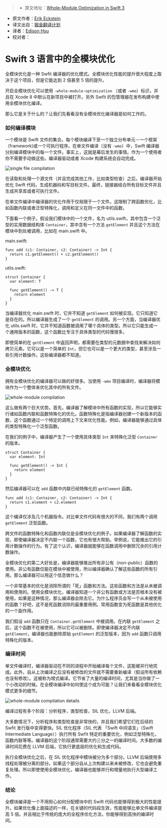 > * 原文地址：[Whole-Module Optimization in Swift 3](https://swift.org/blog/whole-module-optimizations/)
* 原文作者：[Erik Eckstein](https://github.com/eeckstein/)
* 译文出自：[掘金翻译计划](https://github.com/xitu/gold-miner)
* 译者：[Edison Hsu](https://github.com/Edison-Hsu)
* 校对者：

# Swift 3 语言中的全模块优化




全模块优化是一种 Swfit 编译器的优化模式。全模块优化性能的提升很大程度上取决于这个项目，但是它能达到 2 倍甚至 5 倍的提升。 

开启全模块优化可以使用 `-whole-module-optimization` （或者 `-wmo`）标识，并且在 Xcode 8 中默认在新项目中被打开。另外 Swfit 的包管理器在发布构建中使用全模块优化编译。 

那么它是关于什么的？让我们先看看没有全模块优化编译器是如何工作的。

### 如何编译模块

一个模块是 Swift 文件的集合。每个模块编译下至一个独立分布单元－一个框架（framework)或一个可执行程序。在单文件编译（没有 `-wmo`）中，Swift 编译器分别编译模块中的每一个文件。事实上，这就是幕后发生的事情。作为一个使用者你不需要手动做这些。编译器驱动或者 Xcode 构建系统会自动完成。

![single file compilation](https://swift.org/assets/images/wmo-blog/single-file.png)

在读取和处理一个源文件（并且完成其他工作，比如类型检查）之后，编译器开始优化 Swift 代码，生成机器码和写目标文件。最终，链接器结合所有目标文件并且生成共享库或者可执行文件。

在单文件编译中编译器的优化作用于仅局限于一个文件。这限制了跨函数优化，比如函数内联或者泛型特殊化，调用和定义在同一文件中的函数。

下面看一个例子。假设我们模块中的一个文件，名为 utils.swift，其中包含一个泛型的实用数据结构体 `Container`，其中含有一个方法 `getElement` 并且这个方法在模块中到处被调用，比如在 main.swift 中。

main.swift:



    func add (c1: Container, c2: Container) -> Int {
      return c1.getElement() + c2.getElement()
    }



utils.swift:



    struct Container {
      var element: T

      func getElement() -> T {
        return element
      }
    }



当编译器优化 main.swift 时，它并不知道 `getElement` 如何被实现。它只知道它是存在的。所以编译器生成了一个 `getElement` 的调用。另一个方面，当编译器优化 utils.swift 时，它并不知道函数被调用了哪个具体的类型。所以它只能生成一个通用版本的函数，这个函数比专注于具体类型的代码慢很多。

即使简单的在 `getElement` 中返回声明，都需要在类型的元数据中查找来解决如何拷贝元素。它可以是一个简单的 `Int`，但它也可以是一个更大的类型，甚至涉及一些引用计数操作。这些编译器都不知道。

### 全模块优化

拥有全模块优化的编译器可以做的好很多。当使用 `-wmo` 项目编译时，编译器将模块作为一个整体来优化其中的所有文件。

![whole-module compilation](https://swift.org/assets/images/wmo-blog/wmo.png)

这么做有两个巨大优势。首先，编译器了解模块中所有函数的实现，所以它能够实行诸如函数内联和函数特殊化的优化。函数特殊化是指编译器创建一个新版本的函数，这个函数通过一个特定的调用上下文来优化性能。例如，编译器能够通过具体的类型特殊化一个泛型函数。

在我们的例子中，编译器产生了一个使用具体类型 `Int` 来特殊化泛型 `Container` 的版本。



    struct Container {
      var element: Int

      func getElement() -> Int {
        return element
      }
    }



然后编译器可以在 `add` 函数中内联已经特殊化的 `getElement` 函数。



    func add (c1: Container, c2: Container) -> Int {
      return c1.element + c2.element
    }



这个编译仅涉及几个机器指令。对比单文件代码有很大的不同，我们有两个调用 `getElement` 泛型函数。

跨文件的函数特殊化和函数内联仅是全模块优化的例子。如果编译器了解函数的实现，即使编译器决定不内联一个函数，它也有很大帮助。举例说，它能推出它的引用计数操作的行为。有了这个认识，编译器就能够在函数调用中删除冗余的引用计数操作。

全模块优化的第二大好处是，编译器能够推出所有非公有（non-public）函数的使用。非公有函数仅能在模块中被使用，所以编译器确认了解这些函数的所有引用。那么编译器可以用这个信息做什么？

一个非常基本的优化是消除所谓的「死」函数和方法。这些函数和方法是从未被调用和使用的。使用全模块优化，编译器知道一个非公有函数或方法是否根本没有被使用，如果是这种情况，那么编译器会除去它。为什么程序员会写一个从未被使用的函数？好吧，这不是死函数消除的最重要用例。常用函数变为死函数是其他优化的一个副作用。

我们假设 `add` 函数只在 `Container.getElement` 中被调用。在内联 `getElement` 之后，这个函数不在被使用，所以它可以被删除。即使编译器决定不内联 `getElement`，编译器也能删除原始 `getElement` 的泛型版本，因为 `add` 函数只调用特殊化的版本。

### 编译时间

单文件编译时，编译器驱动在不同的进程中开始编译每个文件，这能被并行地完成。此外，自从上次编译之后没有被修改的文件就不需要重新编译（假设所有依赖也没有修改）。这被称为增式编译。它节省了大量的编译时间，尤其是当你做了一个小改动的时候。在全模块编译中如何使这个成为可能？让我们来看看全模块优化模式更多的细节。

![whole-module compilation details](https://swift.org/assets/images/wmo-blog/wmo-detail.png)

编译过程有多个阶段：分析程序，类型检查，SIL 优化，LLVM 后端。

大多数情况下，分析程序和类型检查是非常快的，并且我们希望它们在后续的 Swfit 发行版中变得更快。SIL 优化程序（SIL 代表 「Swift 中间语言」（Swift Intermediate Language））执行所有 Swfit 特定的重要优化，例如泛型特殊化，函数内联等等。编译器的这个阶段通常需要大约三分之一的编译时间。大多数的编译时间花费在 LLVM 后端，它执行更底层的优化和生成代码。

执行全模块优化之后，在 SIL 优化程序中模块被分为多个部分。LLVM 后端使用多线程处理被分离的部分。如果这个部分自从上次构建以来未被修改，它也会避免重复处理。所以即使使用全模块优化，编译器也能够并行和增量地执行大型编译工作。

### 结论

全模块编译是一个不用担心如何分配模块中的 Swift 代码也能够得到极大的性能提升。如果优化像上面描述的一样，在关键的代码段生效，性能能够比单文件编译提高 5 倍。并且相比于传统的庞大的全程序优化方法，你能够得到高快的编译时间。



